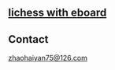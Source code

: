 [lichess with eboard](https://github.com/zhaohaiyan75/LichessWithEboard)
--------------------

## Contact
zhaohaiyan75@126.com
